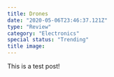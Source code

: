 ```yaml
---
title: Drones
date: "2020-05-06T23:46:37.121Z"
type: "Review"
category: "Electronics"
special status: "Trending"
title image:
---
```


This is a test post!

